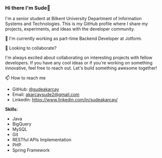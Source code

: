 ### Hi there I'm Sude👋


I'm a senior student at Bilkent University Department of Information Systems and Technologies. This is my GitHub profile where I share my projects, experiments, and ideas with the developer community.

 🌱 I'm currently working as part-time Backend Developer at Jotform.

 👯 Looking to collaborate?

I'm always excited about collaborating on interesting projects with fellow developers. If you have any cool ideas or if you're working on something innovative, feel free to reach out. Let's build something awesome together!

 📫 How to reach me

- GitHub: [@sudeakarcay](https://github.com/sudeakarcay)
- Email: akarcaysude2@gmail.com
- LinkedIn: https://www.linkedin.com/in/sudeakarcay/


 <b>Skills:</b><br>
- Java<br>
- BigQuery<br>
- MySQL<br>
- Git<br>
- RESTful APIs Implementation<br>
- PHP<br>
- Spring Framework
<br>
<br>




